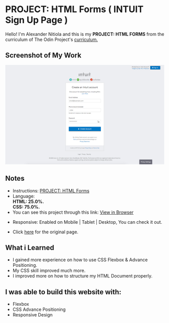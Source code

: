 # PROJECT: HTML Forms ( INTUIT Sign Up Page )
Hello! I'm Alexander Nitiola and this is my **PROJECT: HTML FORMS** from the 
curriculum of The Odin Project's [curriculum.](https://www.theodinproject.com/courses?ref=homenav)

## Screenshot of My Work
![Screenshot](assets/images/screenshot/mint.jpg)

## Notes
- Instructions: [PROJECT: HTML Forms](https://www.theodinproject.com/courses/html5-and-css3/lessons/html-forms)
- Language:  
**HTML:  25.0%.  
CSS: 75.0%.**
- You can see this project through this link: [View in Browser](https://thecre8tor.github.io/mint_signup_form/)
+ Responsive: Enabled on Mobile | Tablet | Desktop, You can check it out.

- Click [here](https://accounts.intuit.com/signup.html) for the original page.

## What i Learned
* I gained more experience on how to use CSS Flexbox & Advance Positioning.
* My CSS skill improved much more.
* I improved more on how to structure my HTML Document properly.

## I was able to build this website with:
* Flexbox
* CSS Advance Positioning
* Responsive Design